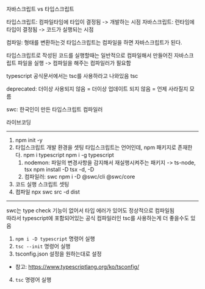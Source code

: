 자바스크립트 vs 타입스크립트

타입스크립트: 컴파일타임에 타입이 결정됨 -> 개발하는 시점
자바스크립트: 런타임에 타입이 결정됨 -> 코드가 실행되는 시점

컴파일: 형태를 변환하는것
타입스크립트는 컴파일을 하면 자바스크립트가 된다.

타입스크립트로 작성된 코드를 실행할때는
일반적으로 컴파일해서 만들어진 자바스크립트 파일을 실행
-> 컴파일을 해주는 컴파일러가 필요함

typescript 공식문서에서는 tsc를 사용하라고 나와있음
tsc

deprecated: 더이상 사용되지 않음 = 더이상 업데이트 되지 않음 = 언제 사라질지 모름

swc: 한국인이 만든 타입스크립트 컴파일러

라이브코딩

---

1. npm init -y
2. 타입스크립트 개발 환경을 셋팅
   타입스크립트는 언어인데, npm 패키지로 존재한다.
   npm i typescript
   npm i -g typescript
   1. nodemon: 파일의 변경사항을 감지해서 재실행시켜주는 패키지 -> ts-node, tsx
      npm install -D tsx
      -d, -D
   2. 컴파일러: swc
      npm i -D @swc/cli @swc/core
3. 코드 실행 스크립트 셋팅
4. 컴파일
   npx swc src -d dist

---
swc는 type check 기능이 없어서 타입 에러가 있어도 정상적으로 컴파일됨<br>
따라서 typescript에 포함되어있는 공식 컴파일러인 tsc를 사용하는게 더 좋을수도 있음<br>

1. `npm i -D typescript` 명령어 실행
2. `tsc --init` 명령어 실행
3. tsconfig.json 설정을 원하는대로 설정
  - 참고: https://www.typescriptlang.org/ko/tsconfig/
4. `tsc` 명령어 실행
